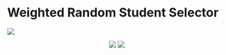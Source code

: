 # Weighted Random Student Selector

<img src="https://raw.githubusercontent.com/boogiedev/Weighted-Random-Student-Selector/master/weightedrandheader.png"> </img>

<p align="center">
  <img src="https://img.shields.io/badge/Status-In%20Prog-yellow?style=flat-square"></img>
  <img src="https://img.shields.io/github/repo-size/boogiedev/Weighted-Random-Student-Selector?style=flat-square"></img>
</p>
